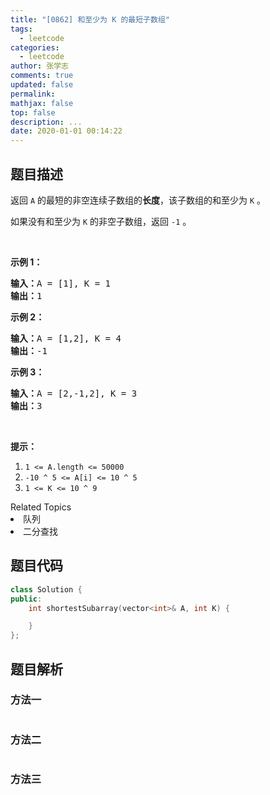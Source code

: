 ```yaml
---
title: "[0862] 和至少为 K 的最短子数组"
tags:
  - leetcode
categories:
  - leetcode
author: 张学志
comments: true
updated: false
permalink:
mathjax: false
top: false
description: ...
date: 2020-01-01 00:14:22
---
```


## 题目描述

<p>返回 <code>A</code> 的最短的非空连续子数组的<strong>长度</strong>，该子数组的和至少为 <code>K</code> 。</p>

<p>如果没有和至少为&nbsp;<code>K</code>&nbsp;的非空子数组，返回&nbsp;<code>-1</code>&nbsp;。</p>

<p>&nbsp;</p>

<ol>
</ol>

<p><strong>示例 1：</strong></p>

<pre><strong>输入：</strong>A = [1], K = 1
<strong>输出：</strong>1
</pre>

<p><strong>示例 2：</strong></p>

<pre><strong>输入：</strong>A = [1,2], K = 4
<strong>输出：</strong>-1
</pre>

<p><strong>示例 3：</strong></p>

<pre><strong>输入：</strong>A = [2,-1,2], K = 3
<strong>输出：</strong>3
</pre>

<p>&nbsp;</p>

<p><strong>提示：</strong></p>

<ol>
	<li><code>1 &lt;= A.length &lt;= 50000</code></li>
	<li><code>-10 ^ 5&nbsp;&lt;= A[i] &lt;= 10 ^ 5</code></li>
	<li><code>1 &lt;= K &lt;= 10 ^ 9</code></li>
</ol>
<div><div>Related Topics</div><div><li>队列</li><li>二分查找</li></div></div>

## 题目代码

```cpp
class Solution {
public:
    int shortestSubarray(vector<int>& A, int K) {

    }
};
```

## 题目解析

### 方法一

```cpp

```

### 方法二

```cpp

```

### 方法三

```cpp

```

